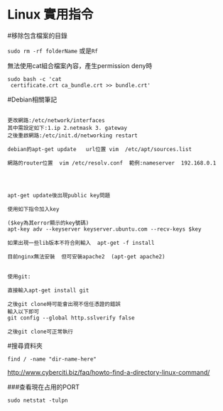 # Linux 實用指令

#移除包含檔案的目錄

`sudo rm -rf folderName`
或是`Rf`

無法使用cat組合檔案內容，產生permission deny時
```
sudo bash -c 'cat 
 certificate.crt ca_bundle.crt >> bundle.crt'
```



#Debian相關筆記
```

更改網路:/etc/network/interfaces
其中需設定如下:1.ip 2.netmask 3. gateway
之後重啟網路:/etc/init.d/networking restart

debian的apt-get update   url位置 vim  /etc/apt/sources.list

網路的router位置  vim /etc/resolv.conf  範例:nameserver  192.168.0.1




apt-get update後出現public key問題

使用如下指令加入key 

($key為其error顯示的key號碼)
apt-key adv --keyserver keyserver.ubuntu.com --recv-keys $key

如果出現一些lib版本不符合則輸入  apt-get -f install

目前nginx無法安裝  但可安裝apache2  (apt-get apache2)


使用git:

直接輸入apt-get install git

之後git clone時可能會出現不信任憑證的錯誤
輸入以下即可
git config --global http.sslverify false

之後git clone可正常執行 
```

#搜尋資料夾

```
find / -name "dir-name-here"
```
http://www.cyberciti.biz/faq/howto-find-a-directory-linux-command/

###查看現在占用的PORT

`sudo netstat -tulpn`
